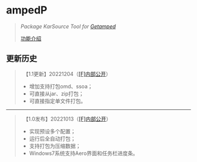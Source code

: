 # ampedP
>*Package KarSource Tool for [Getamped](http://bfo.sdo.com/)*
>
>[功能介绍](README.md)
## 更新历史
>　【1.1更新】20221204（[[F]内部公开](http://t.fenchuan8.com/XnS3eAS)）
>* 增加支持打包omd、ssoa；
>* 可直接从jar、zip打包；
>* 可直接指定单文件打包。
>
---
>　【1.0发布】20221013（[[F]内部公开](http://t.fenchuan8.com/XnS3eAS)）
>* 实现预设多个配置；
>* 运行后全自动打包；
>* 支持打包为压缩数据；
>* Windows7系统支持Aero界面和任务栏进度条。

